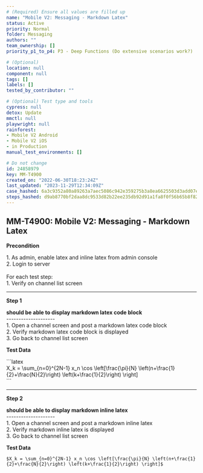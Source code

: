 ```yaml
---
# (Required) Ensure all values are filled up
name: "Mobile V2: Messaging - Markdown Latex"
status: Active
priority: Normal
folder: Messaging
authors: ""
team_ownership: []
priority_p1_to_p4: P3 - Deep Functions (Do extensive scenarios work?)

# (Optional)
location: null
component: null
tags: []
labels: []
tested_by_contributor: ""

# (Optional) Test type and tools
cypress: null
detox: Update
mmctl: null
playwright: null
rainforest: 
- Mobile V2 Android
- Mobile V2 iOS
- in Production
manual_test_environments: []

# Do not change
id: 24858979
key: MM-T4900
created_on: "2022-06-30T18:23:24Z"
last_updated: "2023-11-29T12:34:09Z"
case_hashed: 6a3c9352a80a89263a7aec5086c942e359275b3a8ea6625503d3add07ee3874beeb37b3044be909b5c4d93735537b287
steps_hashed: d9ab8770bf2daa8dc9533d82b22ee235db92d91a1fa8f0f56b65b8f821380fd6c9389e858823709967f809c6011c4032
---
```


<!-- (Auto-generated) Based on frontmatter's "key" and "name" -->

## MM-T4900: Mobile V2: Messaging - Markdown Latex

**Precondition**

1\. As admin, enable latex and inline latex from admin console\
2\. Login to server\
\
For each test step:\
1\. Verify on channel list screen

---

**Step 1**

**should be able to display markdown latex code block**\
\--------------------\
1\. Open a channel screen and post a markdown latex code block\
2\. Verify markdown latex code block is displayed\
3\. Go back to channel list screen

**Test Data**

\`\`\`latex\
X\_k = \sum\_{n=0}^{2N-1} x\_n \cos \left\[\frac{\pi}{N} \left(n+\frac{1}{2}+\frac{N}{2}\right) \left(k+\frac{1}{2}\right) \right]\
\`\`\`

---

**Step 2**

**should be able to display markdown inline latex**\
\--------------------\
1\. Open a channel screen and post a markdown inline latex\
2\. Verify markdown inline latex is displayed\
3\. Go back to channel list screen

**Test Data**

`$X_k = \sum_{n=0}^{2N-1} x_n \cos \left[\frac{\pi}{N} \left(n+\frac{1}{2}+\frac{N}{2}\right) \left(k+\frac{1}{2}\right) \right]$`
